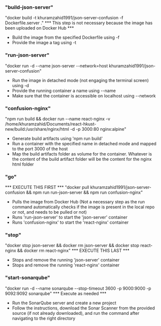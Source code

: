 ### "build-json-server"
"docker build -t khuramzahid1991/json-server-confusion -f Dockerfile.server ."
*** This step is not necessary because the image has been uploaded on Docker Hub ***
- Build the image from the specified Dockerfile using -f
- Provide the image a tag using -t

### "run-json-server"
"docker run -d --name json-server --network=host khuramzahid1991/json-server-confusion"
- Run the image in detached mode (not engaging the terminal screen) using -d
- Provide the running container a name using --name
- Make sure that the container is accessible on localhost using --network 

### "confusion-nginx"
"npm run build && docker run --name react-nginx -v /home/khuramzahid/Documents/react-hkust-new/build:/usr/share/nginx/html -d -p 3000:80 nginx:alpine"
- Generate build artifacts using 'npm run build'
- Run a container with the specified name in detached mode and mapped to the port 3000 of the host
- Map the build artifacts folder as volume for the container. Whatever is the content of the build artifact folder will be the content for the nginx html folder

### "go"
*** EXECUTE THIS FIRST ***
"docker pull khuramzahid1991/json-server-confusion && npm run run-json-server && npm run confusion-nginx"
- Pulls the image from Docker Hub (Not a necessary step as the run command automatically checks if the image is present in the local repo or not, and needs to be pulled or not)
- Runs 'run-json-server' to start the 'json-server' container
- Runs 'confusion-nginx' to start the 'react-nginx' container
    
### "stop"
"docker stop json-server && docker rm json-server && docker stop react-nginx && docker rm react-nginx"
*** EXECUTE THIS LAST ***
- Stops and remove the running 'json-server' container
- Stops and remove the running 'react-nginx' container

### "start-sonarqube"
"docker run -d --name sonarqube --stop-timeout 3600 -p 9000:9000 -p 9092:9092 sonarqube"
*** Execute as needed ***
- Run the SonarQube server and create a new project
- Follow the instructions, download the Sonar Scanner from the provided source (if not already downloaded), and run the command after navigating to the right directory